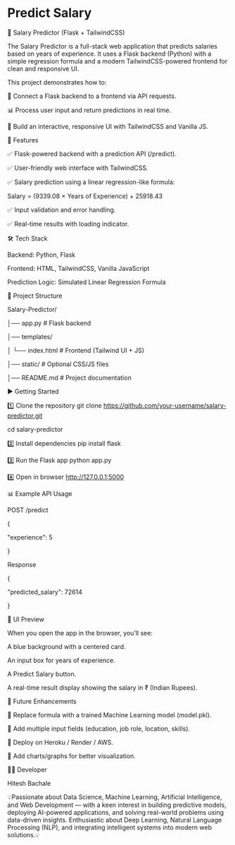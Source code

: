 
# Predict Salary

💼 Salary Predictor (Flask + TailwindCSS)

The Salary Predictor is a full-stack web application that predicts salaries based on years of experience.
It uses a Flask backend (Python) with a simple regression formula and a modern TailwindCSS-powered frontend for clean and responsive UI.

This project demonstrates how to:

🔗 Connect a Flask backend to a frontend via API requests.

📊 Process user input and return predictions in real time.

🎨 Build an interactive, responsive UI with TailwindCSS and Vanilla JS.

🚀 Features

✅ Flask-powered backend with a prediction API (/predict).

✅ User-friendly web interface with TailwindCSS.

✅ Salary prediction using a linear regression-like formula:

Salary = (9339.08 × Years of Experience) + 25918.43


✅ Input validation and error handling.

✅ Real-time results with loading indicator.

🛠️ Tech Stack

Backend: Python, Flask

Frontend: HTML, TailwindCSS, Vanilla JavaScript

Prediction Logic: Simulated Linear Regression Formula

📂 Project Structure

Salary-Predictor/

│── app.py              # Flask backend

│── templates/

│    └── index.html     # Frontend (Tailwind UI + JS)

│── static/             # Optional CSS/JS files

│── README.md           # Project documentation

▶️ Getting Started

1️⃣ Clone the repository
git clone https://github.com/your-username/salary-predictor.git

cd salary-predictor

2️⃣ Install dependencies
pip install flask

3️⃣ Run the Flask app
python app.py

4️⃣ Open in browser
http://127.0.0.1:5000

📊 Example API Usage

POST /predict

{

  "experience": 5

}


Response

{

  "predicted_salary": 72614

}

📸 UI Preview

When you open the app in the browser, you’ll see:

A blue background with a centered card.

An input box for years of experience.

A Predict Salary button.

A real-time result display showing the salary in ₹ (Indian Rupees).

📌 Future Enhancements

🔹 Replace formula with a trained Machine Learning model (model.pkl).

🔹 Add multiple input fields (education, job role, location, skills).

🔹 Deploy on Heroku / Render / AWS.

🔹 Add charts/graphs for better visualization.

👨‍💻 Developer

Hitesh Bachale

💡Passionate about Data Science, Machine Learning, Artificial Intelligence, and Web Development — with a keen interest in building predictive models, deploying AI-powered applications, and solving real-world problems using data-driven insights. Enthusiastic about Deep Learning, Natural Language Processing (NLP), and integrating intelligent systems into modern web solutions.💡 

